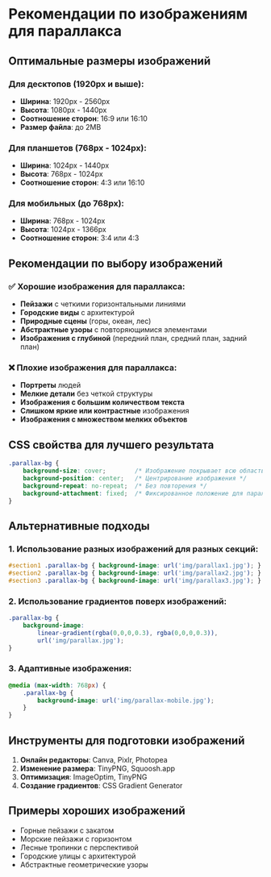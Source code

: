# Рекомендации по изображениям для параллакса

## Оптимальные размеры изображений

### Для десктопов (1920px и выше):
- **Ширина**: 1920px - 2560px
- **Высота**: 1080px - 1440px
- **Соотношение сторон**: 16:9 или 16:10
- **Размер файла**: до 2MB

### Для планшетов (768px - 1024px):
- **Ширина**: 1024px - 1440px
- **Высота**: 768px - 1024px
- **Соотношение сторон**: 4:3 или 16:10

### Для мобильных (до 768px):
- **Ширина**: 768px - 1024px
- **Высота**: 1024px - 1366px
- **Соотношение сторон**: 3:4 или 4:3

## Рекомендации по выбору изображений

### ✅ Хорошие изображения для параллакса:
- **Пейзажи** с четкими горизонтальными линиями
- **Городские виды** с архитектурой
- **Природные сцены** (горы, океан, лес)
- **Абстрактные узоры** с повторяющимися элементами
- **Изображения с глубиной** (передний план, средний план, задний план)

### ❌ Плохие изображения для параллакса:
- **Портреты** людей
- **Мелкие детали** без четкой структуры
- **Изображения с большим количеством текста**
- **Слишком яркие или контрастные** изображения
- **Изображения с множеством мелких объектов**

## CSS свойства для лучшего результата

```css
.parallax-bg {
    background-size: cover;        /* Изображение покрывает всю область */
    background-position: center;   /* Центрирование изображения */
    background-repeat: no-repeat;  /* Без повторения */
    background-attachment: fixed;  /* Фиксированное положение для параллакса */
}
```

## Альтернативные подходы

### 1. Использование разных изображений для разных секций:
```css
#section1 .parallax-bg { background-image: url('img/parallax1.jpg'); }
#section2 .parallax-bg { background-image: url('img/parallax2.jpg'); }
#section3 .parallax-bg { background-image: url('img/parallax3.jpg'); }
```

### 2. Использование градиентов поверх изображений:
```css
.parallax-bg {
    background-image: 
        linear-gradient(rgba(0,0,0,0.3), rgba(0,0,0,0.3)),
        url('img/parallax.jpg');
}
```

### 3. Адаптивные изображения:
```css
@media (max-width: 768px) {
    .parallax-bg {
        background-image: url('img/parallax-mobile.jpg');
    }
}
```

## Инструменты для подготовки изображений

1. **Онлайн редакторы**: Canva, Pixlr, Photopea
2. **Изменение размера**: TinyPNG, Squoosh.app
3. **Оптимизация**: ImageOptim, TinyPNG
4. **Создание градиентов**: CSS Gradient Generator

## Примеры хороших изображений

- Горные пейзажи с закатом
- Морские пейзажи с горизонтом
- Лесные тропинки с перспективой
- Городские улицы с архитектурой
- Абстрактные геометрические узоры